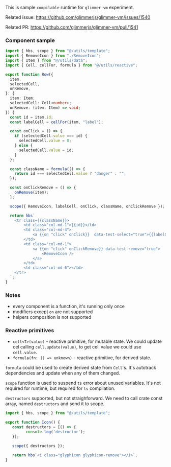 This is sample `compilable` runtime for `glimmer-vm` experiment.

Related issue:
    https://github.com/glimmerjs/glimmer-vm/issues/1540

Related PR:
    https://github.com/glimmerjs/glimmer-vm/pull/1541


### Component sample

```ts
import { hbs, scope } from "@/utils/template";
import { RemoveIcon } from "./RemoveIcon";
import { Item } from "@/utils/data";
import { Cell, cellFor, formula } from "@/utils/reactive";

export function Row({
  item,
  selectedCell,
  onRemove,
}: {
  item: Item;
  selectedCell: Cell<number>;
  onRemove: (item: Item) => void;
}) {
  const id = item.id;
  const labelCell = cellFor(item, "label");

  const onClick = () => {
    if (selectedCell.value === id) {
      selectedCell.value = 0;
    } else {
      selectedCell.value = id;
    }
  };

  const className = formula(() => {
    return id === selectedCell.value ? "danger" : "";
  });

  const onClickRemove = () => {
    onRemove(item);
  };

  scope({ RemoveIcon, labelCell, onClick, className, onClickRemove });

  return hbs`
    <tr class={{className}}>
        <td class="col-md-1">{{id}}</td>
        <td class="col-md-4">
            <a {{on "click" onClick}}  data-test-select="true">{{labelCell}}</a>
        </td>
        <td class="col-md-1">
            <a {{on "click" onClickRemove}} data-test-remove="true">
                <RemoveIcon />
            </a>
        </td>
        <td class="col-md-6"></td>
    </tr>
  `;
}
```

### Notes

* every component is a function, it's running only once
* modifiers except `on` are not supported
* helpers composition is not supported


### Reactive primitives

* `cell<T>(value)` - reactive primitive, for mutable state. We could update cel calling `cell.update(value)`, to get cell value we could use `cell.value`.
* `formula(fn: () => unknown)` - reactive primitive, for derived state.

`formula` could be used to create derived state from `Cell`'s. It's autotrack dependencies and update when any of them changed.

`scope` function is used to suspend `ts` error about unused variables. It's not required for runtime, but required for `ts` compilation.

`destructors` supported, but not straighforward. We need to call crate const array, named `destructors` and send it to scope.
```ts
import { hbs, scope } from "@/utils/template";

export function Icon() {
   const destructors = [() => {
         console.log('destructor');
   }];

   scope({ destructors });

   return hbs`<i class="glyphicon glyphicon-remove"></i>`;
}
```